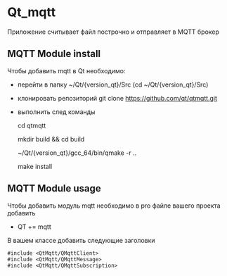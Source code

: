 # Qt_mqtt
Приложение считывает файл построчно и отправляет в MQTT брокер

## MQTT Module install
Чтобы добавить mqtt в Qt необходимо:

- перейти в папку ~/Qt/{version_qt}/Src (cd ~/Qt/{version_qt}/Src)
- клонировать репозиторий git clone https://github.com/qt/qtmqtt.git
- выполнить след команды

    cd qtmqtt
  
    mkdir build && cd build
  
    ~/Qt/{version_qt}/gcc_64/bin/qmake -r ..
  
    make install

## MQTT Module usage
Чтобы добавить модуль mqtt необходимо в pro файле вашего проекта добавить

- QT += mqtt
    
В вашем классе добавить следующие заголовки

    #include <QtMqtt/QMqttClient>
    #include <QtMqtt/QMqttMessage>
    #include <QtMqtt/QMqttSubscription>
